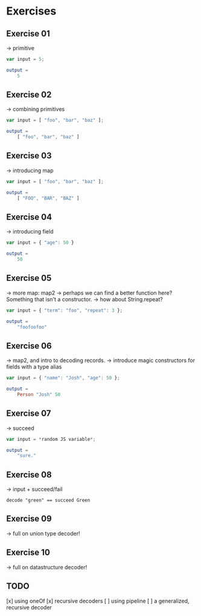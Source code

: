 # Exercises

## Exercise 01

-> primitive

```js
var input = 5;
```

```elm
output =
    5
```

## Exercise 02

-> combining primitives

```js
var input = [ "foo", "bar", "baz" ];
```

```elm
output =
    [ "foo", "bar", "baz" ]
```

## Exercise 03

-> introducing map

```js
var input = [ "foo", "bar", "baz" ];
```

```elm
output =
    [ "FOO", "BAR", "BAZ" ]
```

## Exercise 04

-> introducing field


```js
var input = { "age": 50 }
```

```elm
output =
    50
```

## Exercise 05

-> more map: map2
-> perhaps we can find a better function here? Something that isn't a constructor.
-> how about String.repeat?

```js
var input = { "term": "foo", "repeat": 3 };
```

```elm
output =
    "foofoofoo"
```

## Exercise 06

-> map2, and intro to decoding records.
-> introduce magic constructors for fields with a type alias

```js
var input = { "name": "Josh", "age": 50 };
```

```elm
output =
    Person "Josh" 50
```

## Exercise 07

-> succeed

```js
var input = *random JS variable*;
```

```elm
output =
    "sure."
```

## Exercise 08

-> input + succeed/fail

```
decode "green" == succeed Green
```

## Exercise 09

-> full on union type decoder!

## Exercise 10

-> full on datastructure decoder!

## TODO

[x] using oneOf
[x] recursive decoders
[ ] using pipeline
[ ] a generalized, recursive decoder
